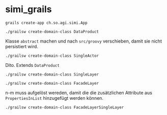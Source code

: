 # simi_grails

```
grails create-app ch.so.agi.simi.App
```

```
./grailsw create-domain-class DataProduct
```

Klasse `abstract` machen und nach `src/groovy` verschieben, damit sie nicht persistiert wird.

```
./grailsw create-domain-class SingleActor
```

Dito. Extends `DataProduct`

```
./grailsw create-domain-class SingleLayer
```
```
./grailsw create-domain-class FacadeLayer
```

n-m muss aufgelöst wereden, damit die die zusätzlichen Attribute aus `PropertiesInList` hinzugefügt werden können.
```
./grailsw create-domain-class FacadeLayerSingleLayer
```

